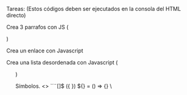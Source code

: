 Tareas:  (Estos códigos deben ser ejecutados en la consola del HTML directo)

Crea 3 parrafos con JS (<p>)

Crea un enlace con Javascript <link>

Crea una lista desordenada con Javascript (<ul>)


Símbolos.
<> `´¨[]$ ({ }) ${} = () => {}
\ 